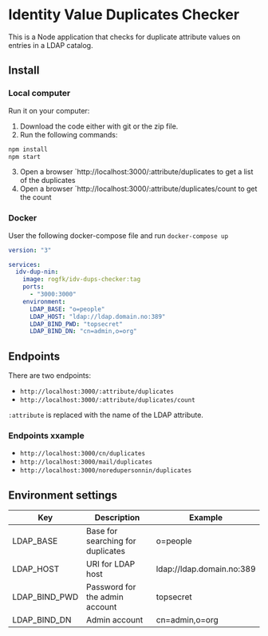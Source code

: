 # Identity Value Duplicates Checker
This is a Node application that checks for duplicate attribute values on entries in a LDAP catalog.

## Install

### Local computer
Run it on your computer:
1. Download the code either with git or the zip file.
2. Run the following commands:
```bash
npm install
npm start
```
3. Open a browser `http://localhost:3000/:attribute/duplicates to get a list of the duplicates
4. Open a browser `http://localhost:3000/:attribute/duplicates/count to get the count

### Docker
User the following docker-compose file and run `docker-compose up`
```yaml
version: "3"

services:
  idv-dup-nin:
    image: rogfk/idv-dups-checker:tag
    ports:
      - "3000:3000"
    environment:
      LDAP_BASE: "o=people"
      LDAP_HOST: "ldap://ldap.domain.no:389"
      LDAP_BIND_PWD: "topsecret"
      LDAP_BIND_DN: "cn=admin,o=org"
```
## Endpoints
There are two endpoints:

* `http://localhost:3000/:attribute/duplicates`
* `http://localhost:3000/:attribute/duplicates/count`

`:attribute` is replaced with the name of the LDAP attribute.

### Endpoints xxample
* `http://localhost:3000/cn/duplicates`
* `http://localhost:3000/mail/duplicates`
* `http://localhost:3000/noredupersonnin/duplicates`

## Environment settings
| Key   | Description                       | Example                   |
|---------------|-----------------------------------|---------------------------|
| LDAP_BASE     | Base for searching for duplicates | o=people                  |
| LDAP_HOST     | URI for LDAP host                 | ldap://ldap.domain.no:389 |
| LDAP_BIND_PWD | Password for the admin account    | topsecret                 |
| LDAP_BIND_DN  | Admin account                     | cn=admin,o=org            |